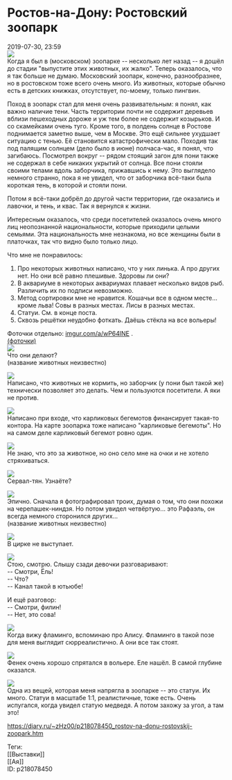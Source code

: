 Ростов-на-Дону: Ростовский зоопарк
===================================

   
 2019-07-30, 23:59   
    [![](https://i.imgur.com/lXphZBxl.jpg)](https://i.imgur.com/lXphZBx.jpg)     
 Когда я был в (московском) зоопарке -- несколько лет назад -- я дошёл до стадии "выпустите этих животных, их жалко". Теперь оказалось, что я так больше не думаю. Московский зоопарк, конечно, разнообразнее, но в ростовском тоже всего очень много. Из животных, которые обычно есть в детских книжках, отсутствует, по-моему, только пингвин.   
   
 Поход в зоопарк стал для меня очень развивательным: я понял, как важно наличие тени. Часть территории почти не содержит деревьев вблизи пешеходных дороже и уж тем более не содержит козырьков. И со скамейками очень туго. Кроме того, в полдень солнце в Ростове поднимается заметно выше, чем в Москве. Это ещё сильнее ухудшает ситуацию с тенью. Её становится катастрофически мало. Походив так под палящим солнцем (дело было в июне) полчаса-час, я понял, что загибаюсь. Посмотрел вокруг -- рядом стоящий загон для пони также не содержал в себе никаких укрытий от солнца. Все пони стояли своими телами вдоль заборчика, прижавшись к нему. Это выглядело немного странно, пока я не увидел, что от заборчика всё-таки была короткая тень, в которой и стояли пони.   
   
 Потом я всё-таки добрёл до другой части территории, где оказались и лавочки, и тень, и квас. Так я вернулся к жизни.   
   
 Интересным оказалось, что среди посетителей оказалось очень много лиц неопознанной национальности, которые приходили целыми семьями. Эта национальность мне незнакома, но все женщины были в платочках, так что видно было только лицо.   
   
 Что мне не понравилось:   
 1. Про некоторых животных написано, что у них линька. А про других нет. Но они всё равно плешивые. Здоровы ли они?   
 2. В аквариуме в некоторых аквариумах плавает несколько видов рыб. Различить их по подписи невозможно.   
 3. Метод сортировки мне не нравится. Кошачьи все в одном месте... кроме льва! Совы в разных местах. Лисы в разных местах.   
 4. Статуи. См. в конце поста.   
 5. Сквозь решётки неудобно фоткать. Даёшь стёкла на все вольеры!   
   
 Фоточки отдельно:  [imgur.com/a/wP64lNE](https://imgur.com/a/wP64lNE)  .   
  [(фоточки)](https://zHz00.diary.ru/p218078450.htm?index=1#linkmore218078450m1)       
  [![](https://i.imgur.com/UEaM9TMl.jpg)](https://i.imgur.com/UEaM9TM.jpg)    
 Что они делают?   
 (название животных неизвестно)   
   
  [![](https://i.imgur.com/zEN40pNl.jpg)](https://i.imgur.com/zEN40pN.jpg)    
 Написано, что животных не кормить, но заборчик (у пони был такой же) технически позволяет это делать. Чем и пользуются посетители. А яки не против.   
   
  [![](https://i.imgur.com/NEnnDPql.jpg)](https://i.imgur.com/NEnnDPq.jpg)    
 Написано при входе, что карликовых бегемотов финансирует такая-то контора. На карте зоопарка тоже написано "карликовые бегемоты". Но на самом деле карликовый бегемот ровно один.   
   
  [![](https://i.imgur.com/TnNLKutl.jpg)](https://i.imgur.com/TnNLKut.jpg)    
 Не знаю, что это за животное, но оно село мне на очки и не хотело стряхиваться.   
   
  [![](https://i.imgur.com/ohGJaIKl.jpg)](https://i.imgur.com/ohGJaIK.jpg)    
 Сервал-тян. Узнаёте?   
   
  [![](https://i.imgur.com/XKxytdFl.jpg)](https://i.imgur.com/XKxytdF.jpg)    
 Эпично. Сначала я фотографировал троих, думая о том, что они похожи на черепашек-ниндзя. Но потом увидел четвёртую... это Рафаэль, он всегда немного сторонился других...   
 (название животных неизвестно)   
   
  [![](https://i.imgur.com/ZwWJVVGl.jpg)](https://i.imgur.com/ZwWJVVG.jpg)    
 В цирке не выступает.   
   
  [![](https://i.imgur.com/NDAWWp9l.jpg)](https://i.imgur.com/NDAWWp9.jpg)    
 Стою, смотрю. Слышу сзади девочки разговаривают:   
 -- Смотри, Ёль!   
 -- Что?   
 -- Канал такой в ютьюбе!   
   
 И ещё разговор:   
 -- Смотри, филин!   
 -- Нет, это сова!   
   
  [![](https://i.imgur.com/5cngixel.jpg)](https://i.imgur.com/5cngixe.jpg)    
 Когда вижу фламинго, вспоминаю про Алису. Фламинго в такой позе для меня выглядит сюрреалистично. А они все так стоят.   
   
  [![](https://i.imgur.com/ZbhSiDkl.jpg)](https://i.imgur.com/ZbhSiDk.jpg)    
 Фенек очень хорошо спрятался в вольере. Еле нашёл. В самой глубине оказался.   
   
  [![](https://i.imgur.com/dD8dVYBl.jpg)](https://i.imgur.com/dD8dVYB.jpg)    
 Одна из вещей, которая меня напрягла в зоопарке -- это статуи. Их много. Статуи в масштабе 1:1, реалистичные, тоже есть. Очень испугался, когда увидел статую медведя. А потом захожу за угол, а там это!   
      
    
 <https://diary.ru/~zHz00/p218078450_rostov-na-donu-rostovskij-zoopark.htm>   
   
 Теги:   
 [[Выставки]]   
 [[Ая]]   
 ID: p218078450